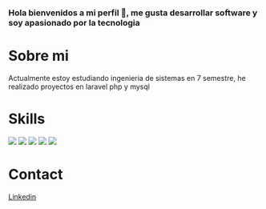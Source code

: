 ### Hola bienvenidos a mi perfil 👋, me gusta desarrollar software y soy apasionado por la tecnologia
<h1>Sobre mi</h1>
Actualmente estoy estudiando ingenieria de sistemas en 7 semestre, he realizado proyectos  en laravel php y mysql
<h1>Skills</h1>
<img src="https://img.shields.io/badge/software-php-blue">
<img src="https://img.shields.io/badge/BD-MYSQL-GREEN">
<img src="https://img.shields.io/badge/css-php-blue">
<img src="https://img.shields.io/badge/Laravel-php-blue">
<img src="https://img.shields.io/badge/JAVA-whrite">
<h1>Contact</h1>
<a href="www.linkedin.com/in/jose-daniel-solano-manosalva">Linkedin</a>
<!--
**softwaredaniel/softwaredaniel** is a ✨ _special_ ✨ repository because its `README.md` (this file) appears on your GitHub profile.

Here are some ideas to get you started:

- 🔭 I’m currently working on ...
- 🌱 I’m currently learning ...
- 👯 I’m looking to collaborate on ...
- 🤔 I’m looking for help with ...
- 💬 Ask me about ...
- 📫 How to reach me: ...
- 😄 Pronouns: ...
- ⚡ Fun fact: ...
-->
